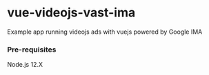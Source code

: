 # vue-videojs-vast-ima

Example app running videojs ads with vuejs powered by Google IMA

### Pre-requisites
Node.js 12.X